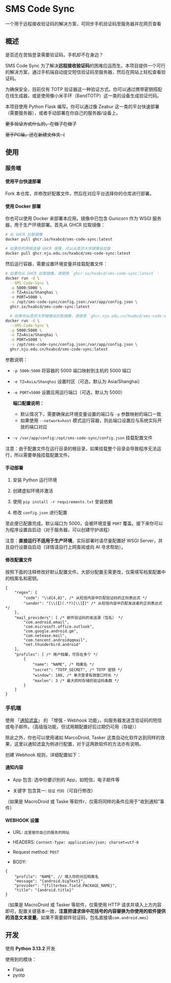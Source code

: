 # SMS Code Sync

一个用于远程接收验证码的解决方案，可同步手机验证码至服务器并在网页查看

## 概述

是否还在苦恼登录需要验证码，手机却不在身边？

SMS Code Sync 为了解决**远程接收验证码**的困难应运而生。本项目提供一个可行的解决方案，通过手机端自动提交短信验证码至服务器，然后在网站上轻松查看验证码。

为确保安全，目前仅有 TOTP 验证器这一种验证方式。你可以通过携带密钥搭配在线生成器，或是使用像小米手环（BandTOTP）这一类的设备生成验证代码。

本项目使用 Python Flask 编写。你可以通过像 Zeabur 这一类的平台快速部署（需要服务器），或者手动部署在你自己的服务器/设备上。

~~更多验证方式什么的，在做了在做了~~

~~至于PC端，还在新建文件夹（~~

## 使用

### 服务端

#### 使用平台快速部署

Fork 本仓库，并修改好配置文件，然后在对应平台选择你的仓库进行部署。

#### 使用 Docker 部署

你也可以使用 Docker 来部署本应用。镜像中已包含 Gunicorn 作为 WSGI 服务器，用于生产环境部署。首先从 GHCR 拉取镜像：

```bash
# 从 GHCR 拉取镜像
docker pull ghcr.io/hxabcd/sms-code-sync:latest

# 如果你的网络连接 GHCR 很慢，可以从南京大学镜像站拉取
docker pull ghcr.nju.edu.cn/hxabcd/sms-code-sync:latest
```

然后运行容器，需要设置环境变量并挂载配置文件：

```bash
# 如果你从 GHCR 拉取镜像，请使用 `ghcr.io/hxabcd/sms-code-sync:latest`：
docker run -d \
  --SMS-Code-Sync \
  -p 5000:5000 \
  -e TZ=Asia/Shanghai \
  -e PORT=5000 \
  -v /opt/sms-code-sync/config.json:/var/app/config.json \
  ghcr.io/hxabcd/sms-code-sync:latest

  # 如果你从南京大学镜像站拉取镜像，请使用 `ghcr.nju.edu.cn/hxabcd/sms-code-sync:latest`：
docker run -d \
  --SMS-Code-Sync \
  -p 5000:5000 \
  -e TZ=Asia/Shanghai \
  -e PORT=5000 \
  -v /opt/sms-code-sync/config.json:/var/app/config.json \
  ghcr.nju.edu.cn/hxabcd/sms-code-sync:latest
```

参数说明：
- `-p 5000:5000` 将容器的 5000 端口映射到主机的 5000 端口

- `-e TZ=Asia/Shanghai` 设置时区（可选，默认为 Asia/Shanghai）

- `-e PORT=5000` 设置应用运行端口（可选，默认为 5000）

  **端口配置说明：**
  - 默认情况下，需要确保此环境变量设置的端口与 `-p` 参数映射的端口一致
  - 如果使用 `--network=host` 模式运行容器，则此端口设置应与系统实际开放的端口对应

- `-v /var/app/config:/opt/sms-code-sync/config.json` 挂载配置文件

注意：由于配置文件在运行目录的根目录，如果挂载整个目录会导致程序无法运行，所以需要单独挂载配置文件。

#### 手动部署

1. 安装 Python 运行环境

2. 创建虚拟环境并激活

3. 使用 `pip install -r requirements.txt` 安装依赖

4. 修改 `config.json` 进行配置

至此便已配置完成。默认端口为 5000，会被环境变量 `PORT` 覆盖。接下来你可以为程序设置自启动（对于服务器，可以创建守护进程）

注意：**直接运行不适用于生产环境**，实际部署时请尽量配置好 WSGI Server，并且自行设置自启动（详情请自行上网查阅或向 AI 寻求帮助）。

#### 修改配置文件

按照下面的注释修改好默认配置文件。大部分配置无需更改，仅需填写档案配置中的档案名和密钥。

```json5
{
    "regex": {
        "code": "\\d{4,8}", /* 从短信内容中匹配验证码的正则表达式 */
        "sender": "[\\[【](.*?)[\\]】]" /* 从短信内容中匹配发送者的正则表达式 */
    },
    "mail_providers": [ /* 邮件验证码的发送源（包名） */
        "com.android.email", 
        "com.microsoft.office.outlook",
        "com.google.android.gm",
        "com.netease.mail",
        "com.tencent.androidqqmail",
        "net.thunderbird.android"
    ],
    "profiles": [ /* 用户档案，可存在多个 */
        {
            "name": "NAME", /* 档案名 */
            "secret": "TOTP_SECRET", /* TOTP 密钥 */
            "window": 180, /* 单次登录有效窗口时长 */
            "maxlen": 3 /* 最大同时存储的验证码条数 */
        }
    ]
}
```

### 手机端

使用 「[通知滤盒](https://coolapk.com/apk/com.catchingnow.np)」 的 「增强 - Webhook 功能」，向服务器发送含验证码的短信或电子邮件。（高级版功能，但试用期配置好后过期仍可用（存疑））

除此之外，你也可以使用诸如 MarcoDroid, Tasker 这类自动化软件达到同样的效果，这里以通知滤盒为例进行配置，对于这两款软件的方法亦有说明。

创建 Webhook 规则，详细配置如下：

#### 通知内容

* App 包含: 选中你要识别的 App，如短信，电子邮件等

* 关键字 包含其一: `验证` `代码`（可自行修改）

（如果是 MacroDroid 或 Taske 等软件r，仅需将同样的条件应用于“收到通知”事件）

#### WEBHOOK 设置

* URL: `这里是你自己的服务的网址`

* HEADERS: `Content-Type: application/json; charset=utf-8`

* Request method: `POST`

* BODY:

```json5
{
    "profile": "NAME", // 填入你的对应档案名
    "message": "{android.bigText}",
    "provider": "{filterbox.field.PACKAGE_NAME}",
    "title": "{android.title}"
}
```

（如果是 MacroDroid 或 Tasker 等软件，仅需使用 HTTP 请求并填入上方内容即可，配置关键基本一致，**注意把请求体中花括号的内容替换为你使用的软件提供的消息文本变量**。如果不需要邮件验证码，包名直接填`com.android.mms`）

## 开发

使用 **Python 3.13.2** 开发

使用到的模块：

* Flask
* pyotp